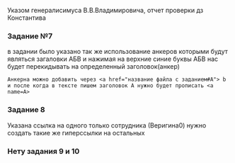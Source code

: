 Указом генералисимуса В.В.Владимировича, отчет проверки дз  Константива
 ### Задание №7
 в задании было указано так же использование анкеров которыми будут являться загаловки АБВ и нажимая на верхние синие буквы АБВ нас будет перекидывать на определенный заголовок(анкер)

 ```Анкерна можно добавить через <a href="название файла с заданием#A"> b и после когда в тексте пишем заголовок А нужно будет прописать <a name=А>```
 ### Задание 8
 Указана ссылка на одного только сотрудника (Веригина0) нужно создать такие же гиперссылки на остальных
 ### Нету задания 9 и 10
 